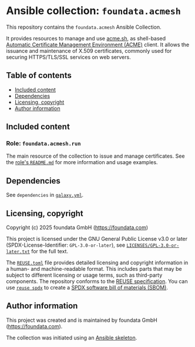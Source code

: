 # Ansible collection: `foundata.acmesh`

This repository contains the `foundata.acmesh` Ansible Collection.

It provides resources to manage and use [acme.sh](https://acme.sh/), as shell-based [Automatic Certificate Management Environment (ACME)](https://en.wikipedia.org/wiki/Automatic_Certificate_Management_Environment) client. It allows the issuance and maintenance of X.509 certificates, commonly used for securing HTTPS/TLS/SSL services on web servers.



## Table of contents<a id="toc"></a>

- [Included content](#content)
- [Dependencies](#dependencies)
- [Licensing, copyright](#licensing-copyright)
- [Author information](#author-information)



## Included content<a id="content"></a>

### Role: `foundata.acmesh.run`

The main resource of the collection to issue and manage certificates. See the [role's `README.md`](./roles/run/README.md) for more information and usage examples.



## Dependencies<a id="dependencies"></a>

See `dependencies` in [`galaxy.yml`](./galaxy.yml).



## Licensing, copyright<a id="licensing-copyright"></a>

<!--REUSE-IgnoreStart-->
Copyright (c) 2025 foundata GmbH (https://foundata.com)

This project is licensed under the GNU General Public License v3.0 or later (SPDX-License-Identifier: `GPL-3.0-or-later`), see [`LICENSES/GPL-3.0-or-later.txt`](LICENSES/GPL-3.0-or-later.txt) for the full text.

The [`REUSE.toml`](REUSE.toml) file provides detailed licensing and copyright information in a human- and machine-readable format. This includes parts that may be subject to different licensing or usage terms, such as third-party components. The repository conforms to the [REUSE specification](https://reuse.software/spec/). You can use [`reuse spdx`](https://reuse.readthedocs.io/en/latest/readme.html#cli) to create a [SPDX software bill of materials (SBOM)](https://en.wikipedia.org/wiki/Software_Package_Data_Exchange).
<!--REUSE-IgnoreEnd-->



## Author information<a id="author-information"></a>

This project was created and is maintained by foundata GmbH (https://foundata.com).

The collection was initiated using an [Ansible skeleton](https://github.com/foundata/ansible-skeletons).
